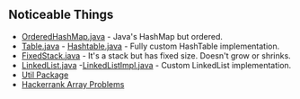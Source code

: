 ## Noticeable Things
- [OrderedHashMap.java](https://github.com/MusaBrt/testArea/blob/master/src/main/java/me/koply/test/util/OrderedHashMap.java) - Java's HashMap but ordered.
- [Table.java](https://github.com/MusaBrt/testArea/blob/master/src/main/java/me/koply/test/hashtable/Table.java) - [Hashtable.java](https://github.com/MusaBrt/testArea/blob/master/src/main/java/me/koply/test/hashtable/Hashtable.java) - Fully custom HashTable implementation.
- [FixedStack.java](https://github.com/MusaBrt/testArea/blob/master/src/main/java/me/koply/test/util/FixedStack.java) - It's a stack but has fixed size. Doesn't grow or shrinks.
- [LinkedList.java](https://github.com/MusaBrt/testArea/blob/master/src/main/java/me/koply/test/linkedlist/LinkedList.java) -[LinkedListImpl.java](https://github.com/MusaBrt/testArea/blob/master/src/main/java/me/koply/test/linkedlist/LinkedListImpl.java) - Custom LinkedList implementation. 
- [Util Package](https://github.com/MusaBrt/testArea/tree/master/src/main/java/me/koply/test/util)
- [Hackerrank Array Problems](https://github.com/MusaBrt/testArea/blob/master/src/main/java/me/koply/test/hackerrank/Arrays.java)
